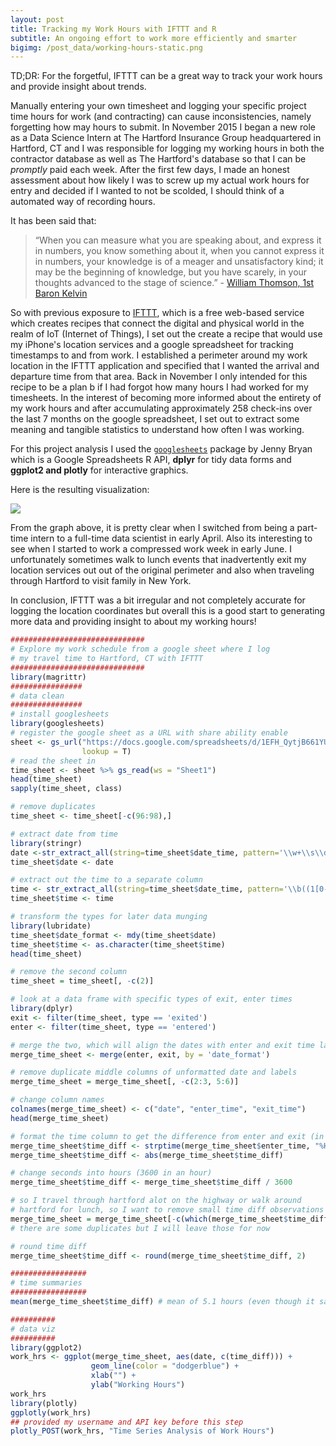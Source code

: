 ```yaml
---
layout: post
title: Tracking my Work Hours with IFTTT and R
subtitle: An ongoing effort to work more efficiently and smarter
bigimg: /post_data/working-hours-static.png
---
```



TD;DR: For the forgetful, IFTTT can be a great way to track your work hours and provide insight about trends.

Manually entering your own timesheet and logging your specific project time hours for work (and contracting) can cause inconsistencies, namely forgetting how may hours to submit. In November 2015 I began a new role as a Data Science Intern at The Hartford Insurance Group headquartered in Hartford, CT and I was responsible for logging my working hours in both the contractor database as well as The Hartford's database so that I can be *promptly* paid each week. After the first few days, I made an honest assessment about how likely I was to screw up my actual work hours for entry and decided if I wanted to not be scolded, I should think of a automated way of recording hours.

It has been said that:

>  “When you can measure what you are speaking about, and express it in numbers, you know something about it, when you cannot express it in numbers, your knowledge is of a meager and unsatisfactory kind; it may be the beginning of knowledge, but you have scarely, in your thoughts advanced to the stage of science.” - [William Thomson, 1st Baron Kelvin](http://www.goodreads.com/quotes/166961-when-you-can-measure-what-you-are-speaking-about-and)

So with previous exposure to [IFTTT](https://en.wikipedia.org/wiki/IFTTT), which is a free web-based service which creates recipes that connect the digital and physical world in the realm of IoT (Internet of Things), I set out the create a recipe that would use my iPhone's location services and a google spreadsheet for tracking timestamps to and from work. I established a perimeter around my work location in the IFTTT application and specified that I wanted the arrival and departure time from that area. Back in November I only intended for this recipe to be a plan b if I had forgot how many hours I had worked for my timesheets. In the interest of becoming more informed about the entirety of my work hours and after accumulating approximately 258 check-ins over the last 7 months on the google spreadsheet, I set out to extract some meaning and tangible statistics to understand how often I was working.

For this project analysis I used the [`googlesheets`](https://github.com/jennybc/googlesheets) package by Jenny Bryan which is a Google Spreadsheets R API, **dplyr** for tidy data forms and **ggplot2 and plotly** for interactive graphics.

Here is the resulting visualization:

![](https://plot.ly/~jasdumas/54.embed)



From the graph above, it is pretty clear when I switched from being a part-time intern to a full-time data scientist in early April. Also its interesting to see when I started to work a compressed work week in early June. I unfortunately sometimes walk to lunch events that inadvertently exit my location services out out of the original perimeter and also when traveling through Hartford to visit family in New York.

In conclusion, IFTTT was a bit irregular and not completely accurate for logging the location coordinates but overall this is a good start to generating more data and providing insight to about my working hours!

```r
##############################
# Explore my work schedule from a google sheet where I log
# my travel time to Hartford, CT with IFTTT
##############################
library(magrittr)
################
# data clean
################
# install googlesheets
library(googlesheets)
# register the google sheet as a URL with share ability enable
sheet <- gs_url("https://docs.google.com/spreadsheets/d/1EFH_QytjB661YUe0VKZkuik-wx-v_w2sJvL12IiEMOY/edit?usp=sharing",
                lookup = T)
# read the sheet in
time_sheet <- sheet %>% gs_read(ws = "Sheet1")
head(time_sheet)
sapply(time_sheet, class)

# remove duplicates
time_sheet <- time_sheet[-c(96:98),]

# extract date from time
library(stringr)
date <-str_extract_all(string=time_sheet$date_time, pattern='\\w+\\s\\d+(st)?(nd)?(rd)?(th)?,\\s+\\d+')
time_sheet$date <- date

# extract out the time to a separate column
time <- str_extract_all(string=time_sheet$date_time, pattern='\\b((1[0-2]|0?[1-9]):([0-5][0-9])([AaPp][Mm]))')
time_sheet$time <- time

# transform the types for later data munging
library(lubridate)
time_sheet$date_format <- mdy(time_sheet$date)
time_sheet$time <- as.character(time_sheet$time)
head(time_sheet)

# remove the second column
time_sheet = time_sheet[, -c(2)]

# look at a data frame with specific types of exit, enter times
library(dplyr)
exit <- filter(time_sheet, type == 'exited')
enter <- filter(time_sheet, type == 'entered')

# merge the two, which will align the dates with enter and exit time labels
merge_time_sheet <- merge(enter, exit, by = 'date_format')

# remove duplicate middle columns of unformatted date and labels
merge_time_sheet = merge_time_sheet[, -c(2:3, 5:6)]

# change column names
colnames(merge_time_sheet) <- c("date", "enter_time", "exit_time")
head(merge_time_sheet)

# format the time column to get the difference from enter and exit (in seconds)
merge_time_sheet$time_diff <- strptime(merge_time_sheet$enter_time, "%H:%M%p") - strptime(merge_time_sheet$exit_time, "%H:%M%p")
merge_time_sheet$time_diff <- abs(merge_time_sheet$time_diff)

# change seconds into hours (3600 in an hour)
merge_time_sheet$time_diff <- merge_time_sheet$time_diff / 3600

# so I travel through hartford alot on the highway or walk around
# hartford for lunch, so I want to remove small time diff observations
merge_time_sheet = merge_time_sheet[-c(which(merge_time_sheet$time_diff < 3.51666666666667)), ]
# there are some duplicates but I will leave those for now

# round time diff
merge_time_sheet$time_diff <- round(merge_time_sheet$time_diff, 2)

#################
# time summaries
#################
mean(merge_time_sheet$time_diff) # mean of 5.1 hours (even though it says secs)

##########
# data viz
##########
library(ggplot2)
work_hrs <- ggplot(merge_time_sheet, aes(date, c(time_diff))) +
                  geom_line(color = "dodgerblue") +
                  xlab("") +
                  ylab("Working Hours")
work_hrs
library(plotly)
ggplotly(work_hrs)
## provided my username and API key before this step
plotly_POST(work_hrs, "Time Series Analysis of Work Hours")


```
